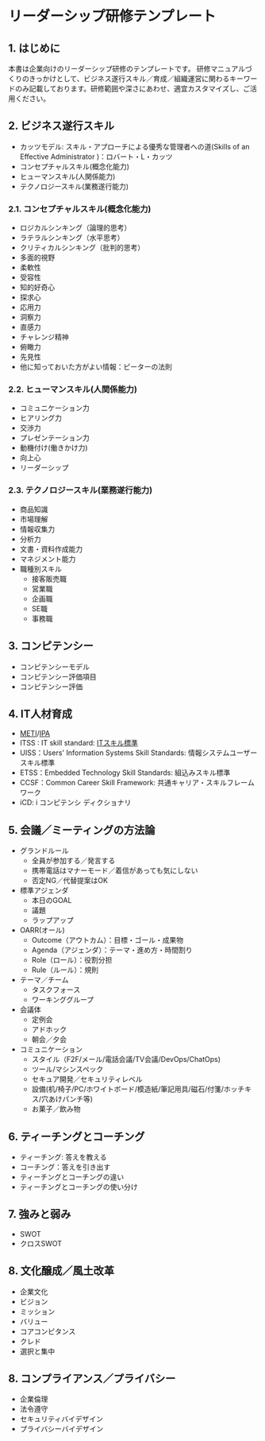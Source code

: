# リーダーシップ研修テンプレート

## 1. はじめに

本書は企業向けのリーダーシップ研修のテンプレートです。
研修マニュアルづくりのきっかけとして、ビジネス遂行スキル／育成／組織運営に関わるキーワードのみ記載しております。研修範囲や深さにあわせ、適宜カスタマイズし、ご活用ください。

## 2. ビジネス遂行スキル

- カッツモデル: スキル・アプローチによる優秀な管理者への道(Skills of an Effective Administrator )：ロバート・L・カッツ
- コンセプチャルスキル(概念化能力)
- ヒューマンスキル(人関係能力)
- テクノロジースキル(業務遂行能力)

###  2.1. コンセプチャルスキル(概念化能力)

- ロジカルシンキング（論理的思考） 
- ラテラルシンキング（水平思考）
- クリティカルシンキング（批判的思考）
- 多面的視野
- 柔軟性
- 受容性
- 知的好奇心
- 探求心
- 応用力
- 洞察力
- 直感力
- チャレンジ精神
- 俯瞰力
- 先見性
- 他に知っておいた方がよい情報：ピーターの法則

### 2.2. ヒューマンスキル(人関係能力)

- コミュニケーション力
- ヒアリング力
- 交渉力
- プレゼンテーション力
- 動機付け(働きかけ力)
- 向上心
- リーダーシップ

### 2.3. テクノロジースキル(業務遂行能力)

- 商品知識
- 市場理解
- 情報収集力
- 分析力
- 文書・資料作成能力
- マネジメント能力 
- 職種別スキル
  - 接客販売職
  - 営業職
  - 企画職
  - SE職
  - 事務職

## 3. コンピテンシー

- コンピテンシーモデル
- コンピテンシー評価項目
- コンピテンシー評価

## 4. IT人材育成

   - [METI](https://www.meti.go.jp/policy/it_policy/jinzai/index.html)/[IPA](https://www.ipa.go.jp/)
   - ITSS  : IT skill standard: [ITスキル標準](https://www.ipa.go.jp/jinzai/itss/index.html)
   - UISS：Users' Information Systems Skill Standards: 情報システムユーザースキル標準
   - ETSS：Embedded Technology Skill Standards: 組込みスキル標準
   - CCSF：Common Career Skill Framework: 共通キャリア・スキルフレームワーク
   - iCD:  i コンピテンシ ディクショナリ

## 5. 会議／ミーティングの方法論

  - グランドルール
    - 全員が参加する／発言する
    - 携帯電話はマナーモード／着信があっても気にしない
    - 否定NG／代替提案はOK
  - 標準アジェンダ
    - 本日のGOAL
    - 議題
    - ラップアップ 
  - OARR(オール)
    - Outcome（アウトカム）：目標・ゴール・成果物
    - Agenda（アジェンダ）：テーマ・進め方・時間割り
    - Role（ロール）：役割分担
    - Rule（ルール）：規則
  - テーマ／チーム
    - タスクフォース
    - ワーキンググループ
  - 会議体
    - 定例会
    - アドホック
    - 朝会／夕会
  - コミュニケーション
    - スタイル（F2F/メール/電話会議/TV会議/DevOps/ChatOps)
    - ツール/マシンスペック
    - セキュア開発／セキュリティレベル
    - 設備(机/椅子/PC/ホワイトボード/模造紙/筆記用具/磁石/付箋/ホッチキス/穴あけパンチ等)
    - お菓子／飲み物

## 6. ティーチングとコーチング

 - ティーチング: 答えを教える
 - コーチング：答えを引き出す
 - ティーチングとコーチングの違い
 - ティーチングとコーチングの使い分け

## 7. 強みと弱み

- SWOT
- クロスSWOT

## 8. 文化醸成／風土改革

- 企業文化
- ビジョン
- ミッション
- バリュー
- コアコンピタンス
- クレド
- 選択と集中

## 8. コンプライアンス／プライバシー

- 企業倫理
- 法令遵守
- セキュリティバイデザイン
- プライバシーバイデザイン



